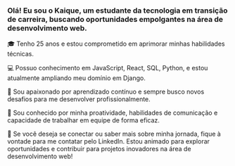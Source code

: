 ### Olá! Eu sou o Kaique, um estudante da tecnologia em transição de carreira, buscando oportunidades empolgantes na área de desenvolvimento web.

🎓 Tenho 25 anos e estou comprometido em aprimorar minhas habilidades técnicas.

💻 Possuo conhecimento em JavaScript, React, SQL, Python, e estou atualmente ampliando meu domínio em Django.

🌱 Sou apaixonado por aprendizado contínuo e sempre busco novos desafios para me desenvolver profissionalmente.

👥 Sou conhecido por minha proatividade, habilidades de comunicação e capacidade de trabalhar em equipe de forma eficaz.

📧 Se você deseja se conectar ou saber mais sobre minha jornada, fique à vontade para me contatar pelo LinkedIn.
Estou animado para explorar oportunidades e contribuir para projetos inovadores na área de desenvolvimento web!
